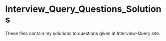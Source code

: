 # Interview_Query_Questions_Solutions

These files contain my solutions to questions given at Interview-Query site.
